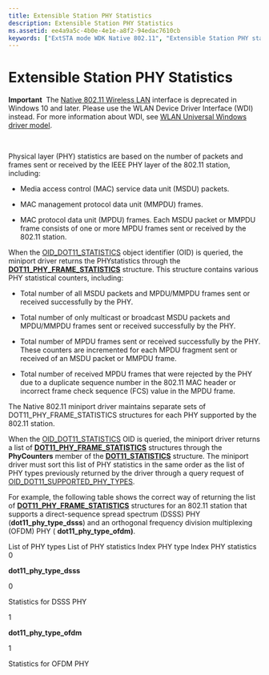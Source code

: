 ```yaml
---
title: Extensible Station PHY Statistics
description: Extensible Station PHY Statistics
ms.assetid: ee4a9a5c-4b0e-4e1e-a8f2-94edac7610cb
keywords: ["ExtSTA mode WDK Native 802.11", "Extensible Station PHY statistics WDK Native 802.11", "PHY statistics WDK Native 802.11", "physical layer statistics WDK Native 802.11"]
---
```


# Extensible Station PHY Statistics


**Important**  The [Native 802.11 Wireless LAN](native-802-11-wireless-lan4.md) interface is deprecated in Windows 10 and later. Please use the WLAN Device Driver Interface (WDI) instead. For more information about WDI, see [WLAN Universal Windows driver model](wifi-universal-driver-model.md).

 

Physical layer (PHY) statistics are based on the number of packets and frames sent or received by the IEEE PHY layer of the 802.11 station, including:

-   Media access control (MAC) service data unit (MSDU) packets.

-   MAC management protocol data unit (MMPDU) frames.

-   MAC protocol data unit (MPDU) frames. Each MSDU packet or MMPDU frame consists of one or more MPDU frames sent or received by the 802.11 station.

When the [OID\_DOT11\_STATISTICS](https://msdn.microsoft.com/library/windows/hardware/ff569420) object identifier (OID) is queried, the miniport driver returns the PHYstatistics through the [**DOT11\_PHY\_FRAME\_STATISTICS**](https://msdn.microsoft.com/library/windows/hardware/ff548733) structure. This structure contains various PHY statistical counters, including:

-   Total number of all MSDU packets and MPDU/MMPDU frames sent or received successfully by the PHY.

-   Total number of only multicast or broadcast MSDU packets and MPDU/MMPDU frames sent or received successfully by the PHY.

-   Total number of MPDU frames sent or received successfully by the PHY. These counters are incremented for each MPDU fragment sent or received of an MSDU packet or MMPDU frame.

-   Total number of received MPDU frames that were rejected by the PHY due to a duplicate sequence number in the 802.11 MAC header or incorrect frame check sequence (FCS) value in the MPDU frame.

The Native 802.11 miniport driver maintains separate sets of DOT11\_PHY\_FRAME\_STATISTICS structures for each PHY supported by the 802.11 station.

When the [OID\_DOT11\_STATISTICS](https://msdn.microsoft.com/library/windows/hardware/ff569420) OID is queried, the miniport driver returns a list of [**DOT11\_PHY\_FRAME\_STATISTICS**](https://msdn.microsoft.com/library/windows/hardware/ff548733) structures through the **PhyCounters** member of the [**DOT11\_STATISTICS**](https://msdn.microsoft.com/library/windows/hardware/ff548779) structure. The miniport driver must sort this list of PHY statistics in the same order as the list of PHY types previously returned by the driver through a query request of [OID\_DOT11\_SUPPORTED\_PHY\_TYPES](https://msdn.microsoft.com/library/windows/hardware/ff569426).

For example, the following table shows the correct way of returning the list of [**DOT11\_PHY\_FRAME\_STATISTICS**](https://msdn.microsoft.com/library/windows/hardware/ff548733) structures for an 802.11 station that supports a direct-sequence spread spectrum (DSSS) PHY (**dot11\_phy\_type\_dsss**) and an orthogonal frequency division multiplexing (OFDM) PHY ( **dot11\_phy\_type\_ofdm)**.

List of PHY types
List of PHY statistics
Index
PHY type
Index
PHY statistics
0

**dot11\_phy\_type\_dsss**

0

Statistics for DSSS PHY

1

**dot11\_phy\_type\_ofdm**

1

Statistics for OFDM PHY

 

 

 





